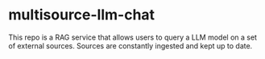 # multisource-llm-chat

This repo is a RAG service that allows users to query a LLM model on a set of external sources.
Sources are constantly ingested and kept up to date.



